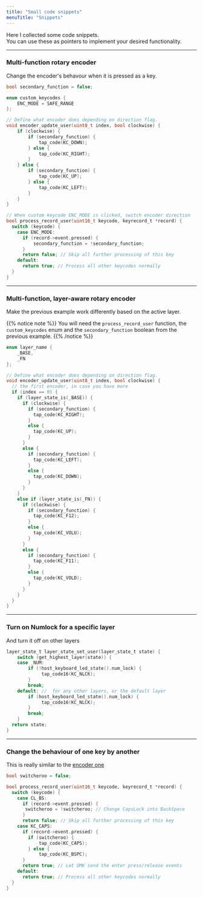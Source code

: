 ```yaml
---
title: "Small code snippets"
menuTitle: "Snippets"
---
```


Here I collected some code snippets.  
You can use these as pointers to implement your desired functionality.

---

### Multi-function rotary encoder
Change the encoder's behavour when it is pressed as a key.

```c
bool secondary_function = false;

enum custom_keycodes {
    ENC_MODE = SAFE_RANGE
};

// Define what encoder does depending on direction flag.
void encoder_update_user(uint8_t index, bool clockwise) {
    if (clockwise) {
        if (secondary_function) {
            tap_code(KC_DOWN);
        } else {
            tap_code(KC_RIGHT);
        }
    } else {
        if (secondary_function) {
            tap_code(KC_UP);
        } else {
            tap_code(KC_LEFT);
        }
    }
}

// When custom keycode ENC_MODE is clicked, switch encoder direction
bool process_record_user(uint16_t keycode, keyrecord_t *record) {
  switch (keycode) {
    case ENC_MODE:
      if (record->event.pressed) {
          secondary_function = !secondary_function;
      }
      return false; // Skip all further processing of this key
    default:
      return true; // Process all other keycodes normally
  }
}
```

---

### Multi-function, layer-aware rotary encoder
Make the previous example work differently based on the active layer.

{{% notice note %}}
You will need the `process_record_user` function, the `custom_keycodes` enum and the `secondary_function` boolean from the previous example.
{{% /notice %}}

```c
enum layer_name {
    _BASE,
    _FN
};

// Define what encoder does depending on direction flag.
void encoder_update_user(uint8_t index, bool clockwise) {
  // the first encoder, in case you have more
  if (index == 0) {
    if (layer_state_is(_BASE)) {
      if (clockwise) {
        if (secondary_function) {
          tap_code(KC_RIGHT);
        }
        else {
          tap_code(KC_UP); 
        }
      }
      else {
        if (secondary_function) {
          tap_code(KC_LEFT);
        }
        else {
          tap_code(KC_DOWN);
        }
      }
    }
    else if (layer_state_is(_FN)) {
      if (clockwise) {
        if (secondary_function) {
          tap_code(KC_F12);
        }
        else {
          tap_code(KC_VOLU); 
        }
      }
      else {
        if (secondary_function) {
          tap_code(KC_F11);
        }
        else {
          tap_code(KC_VOLD);
        }
      }
    }
  }
}
```

---

### Turn on Numlock for a specific layer
And turn it off on other layers

```c
layer_state_t layer_state_set_user(layer_state_t state) {
    switch (get_highest_layer(state)) {
    case _NUM:
        if (!host_keyboard_led_state().num_lock) {
             tap_code16(KC_NLCK);
        }
        break;
    default: //  for any other layers, or the default layer
        if (host_keyboard_led_state().num_lock) {
             tap_code16(KC_NLCK);
        }
        break;
    }
  return state;
}
```

---

### Change the behaviour of one key by another
This is really similar to the [encoder one](#multi-function-rotary-encoder)

```c
bool switcheroo = false;

bool process_record_user(uint16_t keycode, keyrecord_t *record) {
  switch (keycode) {
    case CL_BS:
      if (record->event.pressed) {
       switcheroo = !switcheroo; // Change CapsLock into BackSpace
      }
      return false; // Skip all further processing of this key
    case KC_CAPS:
      if (record->event.pressed) {
        if (switcheroo) {
            tap_code(KC_CAPS);
        } else {
            tap_code(KC_BSPC);
      } 
      return true; // Let QMK send the enter press/release events
    default:
      return true; // Process all other keycodes normally
  }
}
```
